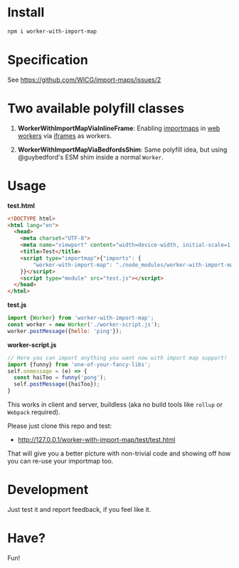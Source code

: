 # Install

```sh
npm i worker-with-import-map
```

# Specification

See https://github.com/WICG/import-maps/issues/2

# Two available polyfill classes

1) **WorkerWithImportMapViaInlineFrame**: Enabling [importmaps](https://developer.mozilla.org/en-US/docs/Web/HTML/Element/script/type/importmap) in [web workers](https://developer.mozilla.org/en-US/docs/Web/API/Web_Workers_API) via [iframes](https://developer.mozilla.org/en-US/docs/Web/HTML/Element/iframe) as workers.

2) **WorkerWithImportMapViaBedfordsShim**: Same polyfill idea, but using @guybedford's ESM shim inside a normal `Worker`.

# Usage

**test.html**

```html
<!DOCTYPE html>
<html lang="en">
  <head>
    <meta charset="UTF-8">
    <meta name="viewport" content="width=device-width, initial-scale=1.0">
    <title>Test</title>
    <script type="importmap">{"imports": {
        "worker-with-import-map": "./node_modules/worker-with-import-map/src/index.js"
    }}</script>
    <script type="module" src="test.js"></script>
  </head>
</html>
```

**test.js**

```js
import {Worker} from 'worker-with-import-map';
const worker = new Worker('./worker-script.js');
worker.postMessage({hello: 'ping'});
```

**worker-script.js**

```js
// Here you can import anything you want now with import map support!
import {funny} from 'one-of-your-fancy-libs';
self.onmessage = (e) => {
  const haiToo = funny('pong');
  self.postMessage({haiToo});
}
```

This works in client and server, buildless (aka no build tools like `rollup` or `Webpack` required).

Please just clone this repo and test:

 - http://127.0.0.1/worker-with-import-map/test/test.html

That will give you a better picture with non-trivial code and showing off how you can re-use your importmap too.

# Development

Just test it and report feedback, if you feel like it.

# Have?

Fun!
